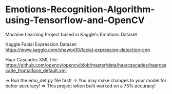 # Emotions-Recognition-Algorithm-using-Tensorflow-and-OpenCV
Machine Learning Project based in Kaggle's Emotions Dataset

Kaggle Facial Expression Dataset: https://www.kaggle.com/shawon10/facial-expression-detection-cnn

Haar Cascades XML file: https://github.com/opencv/opencv/blob/master/data/haarcascades/haarcascade_frontalface_default.xml

=> Run the emo_det.py file first!
=> You may make changes to your model for better accuracy!
=> This project when built worked on a 75% accuracy!
